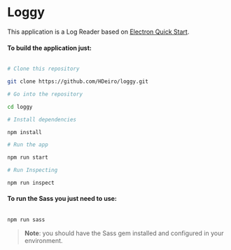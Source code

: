 # Loggy

  

This application is a Log Reader based on [Electron Quick Start](https://electronjs.org/docs/tutorial/first-app).

  

#### To build the application just:

  

```bash

# Clone this repository

git clone https://github.com/HDeiro/loggy.git

# Go into the repository

cd loggy

# Install dependencies

npm install

# Run the app

npm run start

# Run Inspecting

npm run inspect

```

  
#### To run the Sass you just need to use:

  

```bash

npm run sass

```

> **Note**: you should have the Sass gem installed and configured in your environment. 
